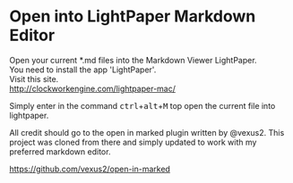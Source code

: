# Open into LightPaper Markdown Editor

Open your current *.md files into the Markdown Viewer LightPaper.<br>
You need to install the app 'LightPaper'.<br>
Visit this site.<br>
http://clockworkengine.com/lightpaper-mac/

Simply enter in the command <kbd>ctrl</kbd>+<kbd>alt</kbd>+<kbd>M</kbd> top
open the current
file into
lightpaper.

All credit should go to the open in marked plugin written by @vexus2.
This project was cloned from there and simply updated to work with my preferred
markdown editor.

https://github.com/vexus2/open-in-marked